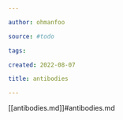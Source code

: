 ```yaml
---

author: ohmanfoo

source: #todo

tags: 

created: 2022-08-07

title: antibodies

---
```

[[antibodies.md]]#antibodies.md
